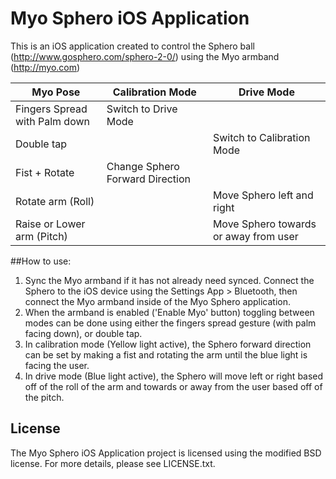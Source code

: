 # Myo Sphero iOS Application

This is an iOS application created to control the Sphero ball (http://www.gosphero.com/sphero-2-0/) using the Myo armband (http://myo.com)

|Myo Pose                     | Calibration Mode               | Drive Mode                           |
|-----------------------------|--------------------------------|--------------------------------------|
|Fingers Spread with Palm down| Switch to Drive Mode           |                                      |
|Double tap                   |                                | Switch to Calibration Mode           |
|Fist + Rotate                | Change Sphero Forward Direction|                                      |
|Rotate arm (Roll)            |                                | Move Sphero left and right           |
|Raise or Lower arm (Pitch)   |                                | Move Sphero towards or away from user|

##How to use:
1. Sync the Myo armband if it has not already need synced. Connect the Sphero to the iOS device using the Settings App > Bluetooth, then connect the Myo armband inside of the Myo Sphero application.
1. When the armband is enabled ('Enable Myo' button) toggling between modes can be done using either the fingers spread gesture (with palm facing down), or double tap.
1. In calibration mode (Yellow light active), the Sphero forward direction can be set by making a fist and rotating the arm until the blue light is facing the user. 
1. In drive mode (Blue light active), the Sphero will move left or right based off of the roll of the arm and towards or away from the user based off of the pitch. 

## License

The Myo Sphero iOS Application project is licensed using the modified BSD license. For more details, please see LICENSE.txt.